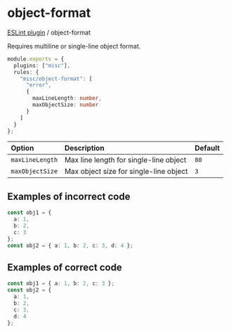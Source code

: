 # object-format

[ESLint plugin](https://iliubinskii.github.io/eslint-plugin-misc/) / object-format

Requires multiline or single-line object format.

```ts
module.exports = {
  plugins: ["misc"],
  rules: {
    "misc/object-format": [
      "error",
      {
        maxLineLength: number,
        maxObjectSize: number
      }
    ]
  }
};
```

| Option | Description | Default |
| :----- | :----- | :----- |
| `maxLineLength` | Max line length for single-line object | `80` |
| `maxObjectSize` | Max object size for single-line object | `3` |

## Examples of incorrect code

```ts
const obj1 = {
  a: 1,
  b: 2,
  c: 3
};
const obj2 = { a: 1, b: 2, c: 3, d: 4 };
```

## Examples of correct code

```ts
const obj1 = { a: 1, b: 2, c: 3 };
const obj2 = {
  a: 1,
  b: 2,
  c: 3,
  d: 4
};
```

